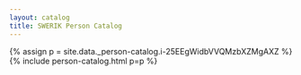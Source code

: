 ```yaml
---
layout: catalog
title: SWERIK Person Catalog
---
```

{% assign p = site.data._person-catalog.i-25EEgWidbVVQMzbXZMgAXZ %}
{% include person-catalog.html p=p %}

